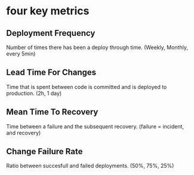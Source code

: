 four key metrics
=================

Deployment Frequency
---------------------

Number of times there has been a deploy through time. (Weekly, Monthly, every 5min)

Lead Time For Changes
---------------------

Time that is spent between code is committed and is deployed to production. (2h, 1 day)

Mean Time To Recovery
---------------------

Time between a failure and the subsequent recovery.  (failure = incident, and recovery)

Change Failure Rate
-------------------

Ratio between succesfull and failed deployments. (50%, 75%, 25%)

